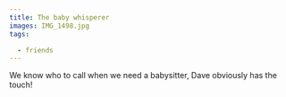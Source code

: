```yaml
---
title: The baby whisperer
images: IMG_1498.jpg
tags:

  - friends
---
```

We know who to call when we need a babysitter, Dave obviously has the touch!